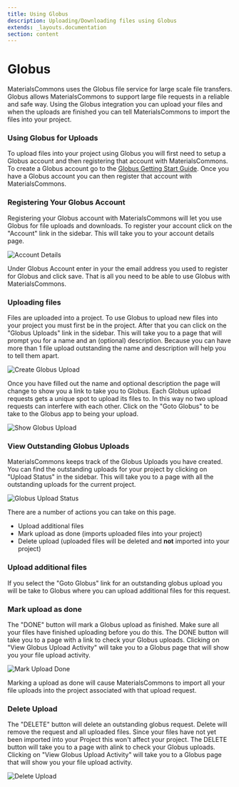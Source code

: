 ```yaml
---
title: Using Globus
description: Uploading/Downloading files using Globus
extends: _layouts.documentation
section: content
---
```


# Globus

MaterialsCommons uses the Globus file service for large scale file transfers. Globus allows MaterialsCommons to
support large file requests in a reliable and safe way. Using the Globus integration you can upload your files
and when the uploads are finished you can tell MaterialsCommons to import the files into your project.

### Using Globus for Uploads

To upload files into your project using Globus you will first need to setup a Globus account and then registering
that account with MaterialsCommons. To create a Globus account go to the 
[Globus Getting Start Guide](https://docs.globus.org/how-to/get-started/). Once you have a Globus account you can
then register that account with MaterialsCommons.

### Registering Your Globus Account

Registering your Globus account with MaterialsCommons will let you use Globus for file uploads and downloads. To
register your account click on the "Account" link in the sidebar. This will take you to your account details page.

![Account Details](/assets/img/account-details.png)

Under Globus Account enter in your the email address you used to register for Globus and click save. That is all you
need to be able to use Globus with MaterialsCommons.

### Uploading files

Files are uploaded into a project. To use Globus to upload new files into your project you must first be in the project.
After that you can click on the "Globus Uploads" link in the sidebar. This will take you to a page that will prompt you
for a name and an (optional) description. Because you can have more than 1 file upload outstanding the name and description
will help you to tell them apart.

![Create Globus Upload](/assets/img/create-globus-upload.png)

Once you have filled out the name and optional description the page will change to show you a link to take you to Globus.
Each Globus upload requests gets a unique spot to upload its files to. In this way no two upload requests can interfere
with each other. Click on the "Goto Globus" to be take to the Globus app to being your upload.

![Show Globus Upload](/assets/img/show-globus-upload.png)

### View Outstanding Globus Uploads

MaterialsCommons keeps track of the Globus Uploads you have created. You can find the outstanding uploads for your
project by clicking on "Upload Status" in the sidebar. This will take you to a page with all the outstanding uploads
for the current project.

![Globus Upload Status](/assets/img/upload-status.png)

There are a number of actions you can take on this page.

  - Upload additional files
  - Mark upload as done (imports uploaded files into your project)
  - Delete upload (uploaded files will be deleted and **not** imported into your project)

### Upload additional files
If you select the "Goto Globus" link for an outstanding globus upload you will be take to Globus where
you can upload additional files for this request.

### Mark upload as done

The "DONE" button will mark a Globus upload as finished. Make sure all your files have finished uploading before you
do this. The DONE button will take you to a page with a link to check your Globus uploads. Clicking on 
"View Globus Upload Activity" will take you to a Globus page that will show you your file upload activity.

![Mark Upload Done](/assets/img/mark-globus-upload-done.png)

Marking a upload as done will cause MaterialsCommons to import all your file uploads into the project associated with
that upload request.

### Delete Upload

The "DELETE" button will delete an outstanding globus request. Delete will remove the request and all uploaded files.
Since your files have not yet been imported into your Project this won't affect your project. The DELETE button will
take you to a page with alink to check your Globus uploads. Clicking on 
"View Globus Upload Activity" will take you to a Globus page that will show you your file upload activity.

![Delete Upload](/assets/img/delete-globus-upload.png)